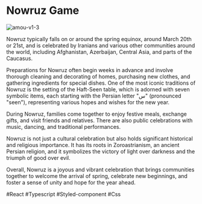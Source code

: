 # Nowruz Game

![amou-v1-3](https://github.com/SinaMAlizadeh/nowruz-game/assets/32089050/e85a9c67-3900-4cab-9a11-c2a7650fb5dd)


Nowruz typically falls on or around the spring equinox, around March 20th or 21st, and is celebrated by Iranians and various other communities around the world, including Afghanistan, Azerbaijan, Central Asia, and parts of the Caucasus.

Preparations for Nowruz often begin weeks in advance and involve thorough cleaning and decorating of homes, purchasing new clothes, and gathering ingredients for special dishes. One of the most iconic traditions of Nowruz is the setting of the Haft-Seen table, which is adorned with seven symbolic items, each starting with the Persian letter "س" (pronounced "seen"), representing various hopes and wishes for the new year.

During Nowruz, families come together to enjoy festive meals, exchange gifts, and visit friends and relatives. There are also public celebrations with music, dancing, and traditional performances.

Nowruz is not just a cultural celebration but also holds significant historical and religious importance. It has its roots in Zoroastrianism, an ancient Persian religion, and it symbolizes the victory of light over darkness and the triumph of good over evil.

Overall, Nowruz is a joyous and vibrant celebration that brings communities together to welcome the arrival of spring, celebrate new beginnings, and foster a sense of unity and hope for the year ahead.

 #React #Typescript #Styled-component #Css
